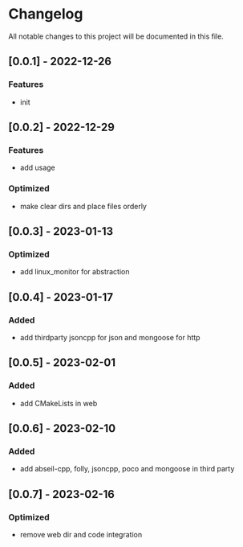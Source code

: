 # Changelog
All notable changes to this project will be documented in this file.

## [0.0.1] - 2022-12-26
### Features
-  init

## [0.0.2] - 2022-12-29
### Features
-  add usage
### Optimized
-  make clear dirs and place files orderly

## [0.0.3] - 2023-01-13
### Optimized
-  add linux_monitor for abstraction

## [0.0.4] - 2023-01-17
### Added
-  add thirdparty jsoncpp for json and mongoose for http

## [0.0.5] - 2023-02-01
### Added
-  add CMakeLists in web

## [0.0.6] - 2023-02-10
### Added
-  add abseil-cpp, folly, jsoncpp, poco and mongoose in third party

## [0.0.7] - 2023-02-16
### Optimized
-  remove web dir and code integration